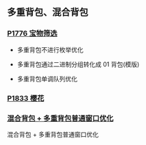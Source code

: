## 多重背包、混合背包

### [P1776 宝物筛选](https://www.luogu.com.cn/problem/P1776)

- 多重背包不进行枚举优化



- 多重背包通过二进制分组转化成 01 背包(模版)



- 多重背包单调队列优化



### [P1833 樱花](https://www.luogu.com.cn/problem/P1833)



### [混合背包 + 多重背包普通窗口优化](http://poj.org/problem?id=1742)

混合背包 + 多重背包普通窗口优化